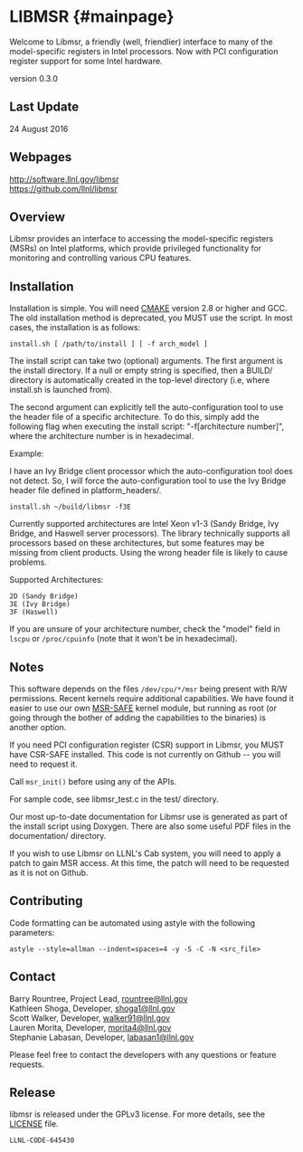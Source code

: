 LIBMSR {#mainpage}
==================

Welcome to Libmsr, a friendly (well, friendlier) interface to many of the
model-specific registers in Intel processors. Now with PCI configuration
register support for some Intel hardware.

version 0.3.0


Last Update
-----------
24 August 2016


Webpages
--------
http://software.llnl.gov/libmsr <br>
https://github.com/llnl/libmsr


Overview
--------

Libmsr provides an interface to accessing the model-specific registers (MSRs)
on Intel platforms, which provide privileged functionality for monitoring and
controlling various CPU features.


Installation
------------

Installation is simple. You will need [CMAKE](http://www.cmake.org) version 2.8
or higher and GCC. The old installation method is deprecated, you MUST use the
script. In most cases, the installation is as follows:

	install.sh [ /path/to/install ] [ -f arch_model ]

The install script can take two (optional) arguments. The first argument is the
install directory. If a null or empty string is specified, then a BUILD/
directory is automatically created in the top-level directory (i.e, where
install.sh is launched from).

The second argument can explicitly tell the auto-configuration tool to use the
header file of a specific architecture. To do this, simply add the following
flag when executing the install script: "-f[architecture number]", where the
architecture number is in hexadecimal.

Example:

I have an Ivy Bridge client processor which the auto-configuration tool does not
detect. So, I will force the auto-configuration tool to use the Ivy Bridge
header file defined in platform_headers/.

	install.sh ~/build/libmsr -f3E

Currently supported architectures are Intel Xeon v1-3 (Sandy Bridge, Ivy
Bridge, and Haswell server processors). The library technically supports all
processors based on these architectures, but some features may be missing from
client products. Using the wrong header file is likely to cause problems.

Supported Architectures:

	2D (Sandy Bridge)
	3E (Ivy Bridge)
	3F (Haswell)

If you are unsure of your architecture number, check the "model" field in `lscpu`
or `/proc/cpuinfo` (note that it won't be in hexadecimal).


Notes
-----

This software depends on the files `/dev/cpu/*/msr` being present with R/W
permissions. Recent kernels require additional capabilities. We have found it
easier to use our own [MSR-SAFE](https://github.com/LLNL/msr-safe) kernel
module, but running as root (or going through the bother of adding the
capabilities to the binaries) is another option.

If you need PCI configuration register (CSR) support in Libmsr, you MUST have
CSR-SAFE installed. This code is not currently on Github -- you will need to
request it.

Call `msr_init()` before using any of the APIs.

For sample code, see libmsr_test.c in the test/ directory.

Our most up-to-date documentation for Libmsr use is generated as part of the
install script using Doxygen. There are also some useful PDF files in the
documentation/ directory.

If you wish to use Libmsr on LLNL's Cab system, you will need to apply a patch
to gain MSR access. At this time, the patch will need to be requested as it is
not on Github.

Contributing
------------

Code formatting can be automated using astyle with the following parameters:

    astyle --style=allman --indent=spaces=4 -y -S -C -N <src_file>


Contact
-------

Barry Rountree, Project Lead, <rountree@llnl.gov> <br>
Kathleen Shoga, Developer, <shoga1@llnl.gov> <br>
Scott Walker, Developer, <walker91@llnl.gov> <br>
Lauren Morita, Developer, <morita4@llnl.gov> <br>
Stephanie Labasan, Developer, <labasan1@llnl.gov>

Please feel free to contact the developers with any questions or feature
requests.


Release
-------

libmsr is released under the GPLv3 license. For more details, see the 
[LICENSE](https://github.com/LLNL/libmsr/blob/master/LICENSE) file.

    LLNL-CODE-645430
